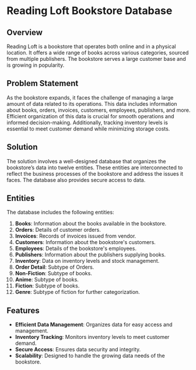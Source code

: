 # Reading Loft Bookstore Database

## Overview
Reading Loft is a bookstore that operates both online and in a physical location. It offers a wide range of books across various categories, sourced from multiple publishers. The bookstore serves a large customer base and is growing in popularity.

## Problem Statement
As the bookstore expands, it faces the challenge of managing a large amount of data related to its operations. This data includes information about books, orders, invoices, customers, employees, publishers, and more. Efficient organization of this data is crucial for smooth operations and informed decision-making. Additionally, tracking inventory levels is essential to meet customer demand while minimizing storage costs.

## Solution
The solution involves a well-designed database that organizes the bookstore’s data into twelve entities. These entities are interconnected to reflect the business processes of the bookstore and address the issues it faces. The database also provides secure access to data.

## Entities
The database includes the following entities:
1. **Books**: Information about the books available in the bookstore.
2. **Orders**: Details of customer orders.
3. **Invoices**: Records of invoices issued from vendor.
4. **Customers**: Information about the bookstore's customers.
5. **Employees**: Details of the bookstore's employees.
6. **Publishers**: Information about the publishers supplying books.
7. **Inventory**: Data on inventory levels and stock management.
8. **Order Detail**: Subtype of Orders.
9. **Non-Fiction**: Subtype of books.
10. **Anime**: Subtype of books.
11. **Fiction**: Subtype of books.
12. **Genre**: Subtype of fiction for further categorization.

## Features
- **Efficient Data Management**: Organizes data for easy access and management.
- **Inventory Tracking**: Monitors inventory levels to meet customer demand.
- **Secure Access**: Ensures data security and integrity.
- **Scalability**: Designed to handle the growing data needs of the bookstore.
